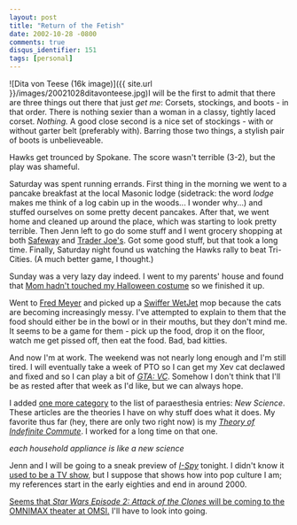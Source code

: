 ```yaml
---
layout: post
title: "Return of the Fetish"
date: 2002-10-28 -0800
comments: true
disqus_identifier: 151
tags: [personal]
---
```

![Dita von Teese (16k
image)]({{ site.url }}/images/20021028ditavonteese.jpg)I
will be the first to admit that there are three things out there that
just *get me*: Corsets, stockings, and boots - in that order. There is
nothing sexier than a woman in a classy, tightly laced corset.
*Nothing.* A good close second is a nice set of stockings - with or
without garter belt (preferably with). Barring those two things, a
stylish pair of boots is unbelieveable.

 Hawks get trounced by Spokane. The score wasn't terrible (3-2), but the
play was shameful.

 Saturday was spent running errands. First thing in the morning we went
to a pancake breakfast at the local Masonic lodge (sidetrack: the word
*lodge* makes me think of a log cabin up in the woods... I wonder
why...) and stuffed ourselves on some pretty decent pancakes. After
that, we went home and cleaned up around the place, which was starting
to look pretty terrible. Then Jenn left to go do some stuff and I went
grocery shopping at both [Safeway](http://www.safeway.com) and [Trader
Joe's](http://www.traderjoes.com/). Got some good stuff, but that took a
long time. Finally, Saturday night found us watching the Hawks rally to
beat Tri-Cities. (A much better game, I thought.)

 Sunday was a very lazy day indeed. I went to my parents' house and
found that [Mom hadn't touched my Halloween
costume](/archive/2002/10/21/waxing-philosophic.aspx) so we finished it
up.

 Went to [Fred Meyer](http://www.fredmeyer.com) and picked up a [Swiffer
WetJet](http://www.wetjet.com) mop because the cats are becoming
increasingly messy. I've attempted to explain to them that the food
should either be in the bowl or in their mouths, but they don't mind me.
It seems to be a game for them - pick up the food, drop it on the floor,
watch me get pissed off, then eat the food. Bad, bad kitties.

 And now I'm at work. The weekend was not nearly long enough and I'm
still tired. I will eventually take a week of PTO so I can get my Xev
cat declawed and fixed and so I can play a bit of [*GTA:
VC*](http://www.amazon.com/exec/obidos/ASIN/B0000696CZ/mhsvortex).
Somehow I don't think that I'll be as rested after that week as I'd
like, but we can always hope.

 I added [one more
category](/archive/2002/10/23/new-feature-categories-sort-of.aspx) to
the list of paraesthesia entries: *New Science*. These articles are the
theories I have on why stuff does what it does. My favorite thus far
(hey, there are only two right now) is my [*Theory of Indefinite
Commute*](/archive/2002/07/05/new-science-the-theory-of-indefinite-commute.aspx).
I worked for a long time on that one.

 *each household appliance is like a new science*

 Jenn and I will be going to a sneak preview of
[*I-Spy*](http://us.imdb.com/Title?0297181) tonight. I didn't know it
[used to be a TV show](http://us.imdb.com/Title?0058816), but I suppose
that shows how into pop culture I am; my references start in the early
eighties and end in around 2000.

 [Seems that *Star Wars Episode 2: Attack of the Clones* will be coming
to the OMNIMAX theater at
OMSI.](http://www.omsi.org/visit/omnimax/#starwars) I'll have to look
into going.
